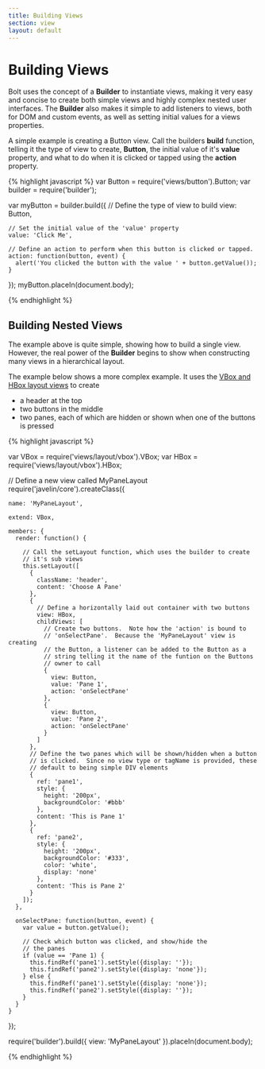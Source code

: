 ```yaml
---
title: Building Views
section: view
layout: default
---
```


<h1>Building Views</h1>

<p>
  Bolt uses the concept of a <b>Builder</b> to instantiate views, making it very easy and concise to create both simple views and highly complex nested user interfaces.  The <b>Builder</b> also makes it simple to add listeners to views, both for DOM and custom events, as well as setting initial values for a views properties.
</p>

<p>
  A simple example is creating a Button view.  Call the builders <b>build</b> function, telling it the type of view to create, <b>Button</b>, the initial value of it's <b>value</b> property, and what to do when it is clicked or tapped using the <b>action</b> property.
</p>

{% highlight javascript %}
  var Button = require('views/button').Button;
  var builder = require('builder');

  var myButton = builder.build({
    // Define the type of view to build
    view: Button,

    // Set the initial value of the 'value' property
    value: 'Click Me',

    // Define an action to perform when this button is clicked or tapped.
    action: function(button, event) {
      alert('You clicked the button with the value ' + button.getValue());
    }
  });
  myButton.placeIn(document.body);

{% endhighlight %}

<h2>Building Nested Views</h2>

<p>
  The example above is quite simple, showing how to build a single view.  However, the real power of the <b>Builder</b> begins to show when constructing many views in a hierarchical layout.
</p>

<p>
  The example below shows a more complex example.  It uses the 
<a href="view_layouts.html">VBox and HBox layout views</a> to create 

<ul>
  <li>a header at the top</li>
  <li>two buttons in the middle</li>
  <li>two panes, each of which are hidden or shown when one of the buttons is pressed</li>
</ul> 
</p>

{% highlight javascript %}

  var VBox = require('views/layout/vbox').VBox;
  var HBox = require('views/layout/vbox').HBox;

  // Define a new view called MyPaneLayout
  require('javelin/core').createClass({
    
    name: 'MyPaneLayout',

    extend: VBox,

    members: {
      render: function() {

        // Call the setLayout function, which uses the builder to create
        // it's sub views
        this.setLayout([
          {
            className: 'header',
            content: 'Choose A Pane'
          },
          {
            // Define a horizontally laid out container with two buttons
            view: HBox,
            childViews: [
              // Create two buttons.  Note how the 'action' is bound to
              // 'onSelectPane'.  Because the 'MyPaneLayout' view is creating
              // the Button, a listener can be added to the Button as a 
              // string telling it the name of the funtion on the Buttons
              // owner to call
              {
                view: Button,
                value: 'Pane 1',
                action: 'onSelectPane'
              },
              {
                view: Button,
                value: 'Pane 2',
                action: 'onSelectPane'
              }
            ]
          },
          // Define the two panes which will be shown/hidden when a button
          // is clicked.  Since no view type or tagName is provided, these
          // default to being simple DIV elements
          {
            ref: 'pane1',
            style: {
              height: '200px',
              backgroundColor: '#bbb'
            },
            content: 'This is Pane 1'
          },
          {
            ref: 'pane2',
            style: {
              height: '200px',
              backgroundColor: '#333',
              color: 'white',
              display: 'none'
            },
            content: 'This is Pane 2'
          }
        ]);
      },

      onSelectPane: function(button, event) {
        var value = button.getValue();

        // Check which button was clicked, and show/hide the
        // the panes  
        if (value == 'Pane 1) {
          this.findRef('pane1').setStyle({display: ''});
          this.findRef('pane2').setStyle({display: 'none'});
        } else {
          this.findRef('pane1').setStyle({display: 'none'});
          this.findRef('pane2').setStyle({display: ''});
        }
      }
    }
  });

  require('builder').build({
    view: 'MyPaneLayout'
  }).placeIn(document.body);



  

{% endhighlight %}
